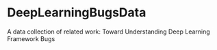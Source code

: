 # DeepLearningBugsData
A data collection of related work: Toward Understanding Deep Learning Framework Bugs
